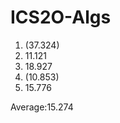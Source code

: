 # ICS2O-Algs

<ol>
<li>(37.324)</li>
<li>11.121</li>
<li>18.927</li>
<li>(10.853)</li>
<li>15.776</li>
</ol>
<p>Average:15.274 </p>
